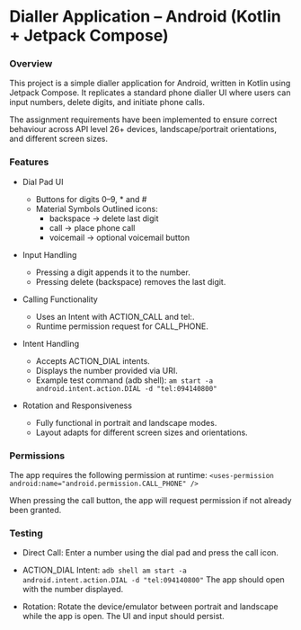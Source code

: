 # Dialler Application – Android (Kotlin + Jetpack Compose)

### Overview
This project is a simple dialler application for Android, written in Kotlin using Jetpack Compose. 
It replicates a standard phone dialler UI where users can input numbers, delete digits, and initiate phone calls.

The assignment requirements have been implemented to ensure correct behaviour across API level 26+ devices, landscape/portrait orientations, and different screen sizes.

### Features
- Dial Pad UI
  * Buttons for digits 0–9, * and #
  * Material Symbols Outlined icons:
    - backspace → delete last digit
    - call → place phone call
    - voicemail → optional voicemail button

- Input Handling
  * Pressing a digit appends it to the number.
  * Pressing delete (backspace) removes the last digit.

- Calling Functionality
  * Uses an Intent with ACTION_CALL and tel:<number>.
  * Runtime permission request for CALL_PHONE.

- Intent Handling
  * Accepts ACTION_DIAL intents.
  * Displays the number provided via URI.
  * Example test command (adb shell):
      `am start -a android.intent.action.DIAL -d "tel:094140800"`

- Rotation and Responsiveness
  * Fully functional in portrait and landscape modes.
  * Layout adapts for different screen sizes and orientations.

### Permissions
The app requires the following permission at runtime:
    `<uses-permission android:name="android.permission.CALL_PHONE" />`

When pressing the call button, the app will request permission if not already been granted.


### Testing
- Direct Call:
  Enter a number using the dial pad and press the call icon.

- ACTION_DIAL Intent:
  `adb shell am start -a android.intent.action.DIAL -d "tel:094140800"`
  The app should open with the number displayed.

- Rotation:
  Rotate the device/emulator between portrait and landscape while the app is open. 
  The UI and input should persist.
